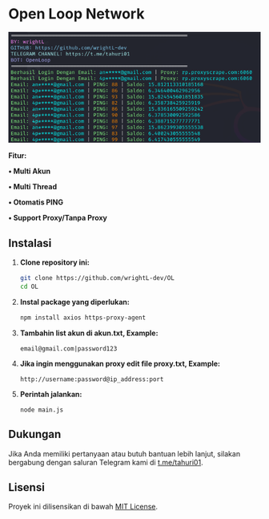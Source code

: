# Open Loop Network


![Fitur Play OpenLoop](openloop.png)

**Fitur:**

**• Multi Akun**

**• Multi Thread**

**• Otomatis PING**

**• Support Proxy/Tanpa Proxy**

## Instalasi

1. **Clone repository ini:**

    ```bash
    git clone https://github.com/wrightL-dev/OL
    cd OL
2. **Instal package yang diperlukan:**

    ```bash
    npm install axios https-proxy-agent
3. **Tambahin list akun di akun.txt, Example:**

    ```plaintext
   email@gmail.com|password123
4. **Jika ingin menggunakan proxy edit file proxy.txt, Example:**

    ```plaintext
   http://username:password@ip_address:port
5. **Perintah jalankan:**

    ```plaintext
   node main.js
## Dukungan

Jika Anda memiliki pertanyaan atau butuh bantuan lebih lanjut, silakan bergabung dengan saluran Telegram kami di [t.me/tahuri01](https://t.me/tahuri01).

## Lisensi

Proyek ini dilisensikan di bawah [MIT License](LICENSE).
